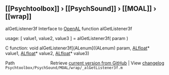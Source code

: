 ## [[Psychtoolbox]] &#8250; [[PsychSound]] &#8250; [[MOAL]] &#8250; [[wrap]]

alGetListener3f  Interface to [OpenAL](OpenAL) function alGetListener3f  
  
usage:  [ value1, value2, value3 ] = alGetListener3f( param )  
  
C function:  void alGetListener3f[(ALenum]((ALenum) param, [ALfloat](ALfloat)\* value1, [ALfloat](ALfloat)\* value2, [ALfloat](ALfloat)\* value3)  




<div class="code_header" style="text-align:right;">
  <span style="float:left;">Path&nbsp;&nbsp;</span> <span class="counter">Retrieve <a href=
  "https://raw.github.com/Psychtoolbox-3/Psychtoolbox-3/beta/Psychtoolbox/PsychSound/MOAL/wrap/_alGetListener3f.m">current version from GitHub</a> | View <a href=
  "https://github.com/Psychtoolbox-3/Psychtoolbox-3/commits/beta/Psychtoolbox/PsychSound/MOAL/wrap/_alGetListener3f.m">changelog</a></span>
</div>
<div class="code">
  <code>Psychtoolbox/PsychSound/MOAL/wrap/_alGetListener3f.m</code>
</div>

